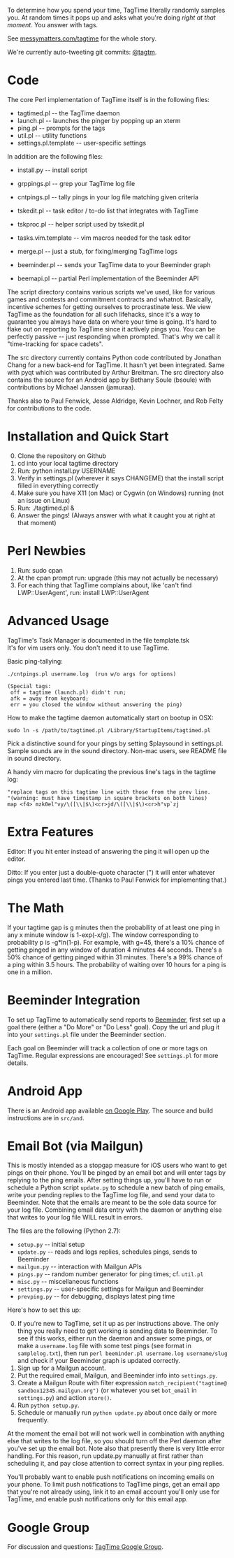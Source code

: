 To determine how you spend your time, TagTime literally randomly samples you.
At random times it pops up and asks what you're doing *right at that moment*.
You answer with tags.

See 
[messymatters.com/tagtime](http://messymatters.com/tagtime )
for the whole story.

We're currently auto-tweeting git commits: [@tagtm](http://twitter.com/tagtm ).

# Code 

The core Perl implementation of TagTime itself is in the following files:

* tagtimed.pl -- the TagTime daemon
* launch.pl -- launches the pinger by popping up an xterm
* ping.pl -- prompts for the tags
* util.pl -- utility functions
* settings.pl.template -- user-specific settings

In addition are the following files:

* install.py -- install script
* grppings.pl -- grep your TagTime log file
* cntpings.pl -- tally pings in your log file matching given criteria

* tskedit.pl -- task editor / to-do list that integrates with TagTime
* tskproc.pl -- helper script used by tskedit.pl
* tasks.vim.template -- vim macros needed for the task editor

* merge.pl -- just a stub, for fixing/merging TagTime logs

* beeminder.pl -- sends your TagTime data to your Beeminder graph
* beemapi.pl -- partial Perl implementation of the Beeminder API

The script directory contains various scripts we've used, like for various games
and contests and commitment contracts and whatnot. 
Basically, incentive schemes for getting ourselves to procrastinate less.
We view TagTime as the foundation for all such lifehacks, since it's a way to 
guarantee you always have data on where your time is going.
It's hard to flake out on reporting to TagTime since it actively pings you.
You can be perfectly passive -- just responding when prompted.
That's why we call it "time-tracking for space cadets".

The src directory currently contains Python code contributed by Jonathan Chang 
for a new back-end for TagTime. It hasn't yet been integrated. Same with pyqt
which was contributed by Arthur Breitman.
The src directory also contains the source for an Android app by Bethany Soule 
(bsoule) with contributions by Michael Janssen (jamuraa).

Thanks also to Paul Fenwick, Jesse Aldridge, Kevin Lochner, and Rob Felty for 
contributions to the code.

# Installation and Quick Start

0. Clone the repository on Github
1. cd into your local tagtime directory
2. Run: python install.py USERNAME
3. Verify in settings.pl (wherever it says CHANGEME) that the install
   script filled in everything correctly
4. Make sure you have X11 (on Mac) or Cygwin (on Windows) running (not an issue
   on Linux)
5. Run: ./tagtimed.pl &
6. Answer the pings!
   (Always answer with what it caught you at right at that moment)

# Perl Newbies

1. Run: sudo cpan
2. At the cpan prompt run: upgrade (this may not actually be necessary)
3. For each thing that TagTime complains about, like 
   'can't find LWP::UserAgent', run: install LWP::UserAgent

# Advanced Usage

TagTime's Task Manager is documented in the file template.tsk  
It's for vim users only. You don't need it to use TagTime.

Basic ping-tallying: 

    ./cntpings.pl username.log  (run w/o args for options)

    (Special tags: 
     off = tagtime (launch.pl) didn't run;
     afk = away from keyboard;
     err = you closed the window without answering the ping)

How to make the tagtime daemon automatically start on bootup in OSX:

    sudo ln -s /path/to/tagtimed.pl /Library/StartupItems/tagtimed.pl

Pick a distinctive sound for your pings by setting $playsound in 
settings.pl.
Sample sounds are in the sound directory. 
Non-mac users, see README file in sound directory.

A handy vim macro for duplicating the previous line's tags in the tagtime log:

    "replace tags on this tagtime line with those from the prev line.
    "(warning: must have timestamp in square brackets on both lines)
    map <f4> mzk0el"vy/\([\\|$\)<cr>jd/\([\\|$\)<cr>h"vp`zj

# Extra Features

Editor: If you hit enter instead of answering the ping it will open up the 
editor.

Ditto: If you enter just a double-quote character (") it will enter whatever 
pings you entered last time. (Thanks to Paul Fenwick for implementing that.)

# The Math

If your tagtime gap is g minutes then the probability of at least one ping
in any x minute window is 1-exp(-x/g).
The window corresponding to probability p is -g*ln(1-p).
For example, with g=45, there's a 10% chance of getting pinged in any window
of duration 4 minutes 44 seconds.
There's a 50% chance of getting pinged within 31 minutes.
There's a 99% chance of a ping within 3.5 hours.
The probability of waiting over 10 hours for a ping is one in a million.

# Beeminder Integration

To set up TagTime to automatically send reports to 
[Beeminder](http://www.beeminder.com/), 
first set up a goal there (either a "Do More" or "Do Less" goal). 
Copy the url and plug it into your 
`settings.pl` file under the Beeminder section. 

Each goal on Beeminder will track a collection of one or more tags on TagTime. 
Regular expressions are encouraged! 
See `settings.pl` for more details. 

# Android App

There is an Android app available [on Google
Play](https://play.google.com/store/apps/details?id=bsoule.tagtime).
The source and build instructions are in `src/and`.

# Email Bot (via Mailgun)

This is mostly intended as a stopgap measure for iOS users who want to get 
pings on their phone. You'll be pinged by an email bot and will enter tags 
by replying to the ping emails. After setting things up, you'll have to run 
or schedule a Python script `update.py` to schedule a new batch of ping 
emails, write your pending replies to the TagTime log file, and send your 
data to Beeminder. Note that the emails are meant to be the sole data source
for your log file. Combining email data entry with the daemon or anything else
that writes to your log file WILL result in errors.

The files are the following (Python 2.7):

* `setup.py` -- initial setup
* `update.py` -- reads and logs replies, schedules pings, sends to Beeminder
* `mailgun.py` -- interaction with Mailgun APIs
* `pings.py` -- random number generator for ping times; cf. `util.pl`
* `misc.py` -- miscellaneous functions
* `settings.py` -- user-specific settings for Mailgun and Beeminder
* `prevping.py`	-- for debugging, displays latest ping time

Here's how to set this up:

0. If you're new to TagTime, set it up as per instructions above. The 
only thing you really need to get working is sending data to Beeminder. 
To see if this works, either run the daemon and answer some pings, or make 
a `username.log` file with some test pings (see format in `samplelog.txt`), 
then run `perl beeminder.pl username.log username/slug` and check if your 
Beeminder graph is updated correctly.
1. Sign up for a Mailgun account.
2. Put the required email, Mailgun, and Beeminder info into `settings.py`.
3. Create a Mailgun Route with filter expression `match_recipient("tagtime@
sandbox12345.mailgun.org")` (or whatever you set `bot_email` in 
`settings.py`) and action `store()`.
4. Run `python setup.py`.
5. Schedule or manually run `python update.py` about once daily or more 
frequently.

At the moment the email bot will not work well in combination with anything 
else that writes to the log file, so you should turn off the Perl daemon 
after you've set up the email bot. Note also that presently there is very
little error handling. For this reason, run update.py manually at first 
rather than scheduling it, and pay close attention to correct syntax in your 
ping replies.

You'll probably want to enable push notifications on incoming emails on your 
phone. To limit push notifications to TagTime pings, get an email app that 
you're not already using, link it to an email account you'll only use for 
TagTime, and enable push notifications only for this email app.

# Google Group

For discussion and questions: 
[TagTime Google Group](https://groups.google.com/forum/?fromgroups#!forum/tagtime ).
